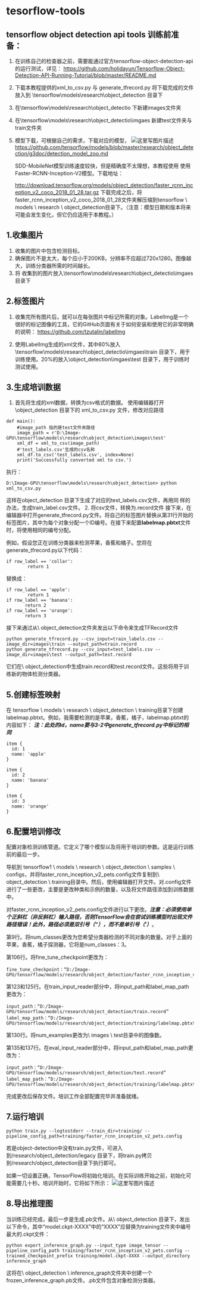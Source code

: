 # tesorflow-tools
tensorflow object detection api tools
训练前准备：
-----
1. 在训练自己的检查器之前，需要能通过官方tensorflow-object-detection-api的运行测试，详见：
https://github.com/holidayun/Tensorflow-Object-Detection-API-Running-Tutorial/blob/master/README.md
2. 下载本教程提供的xml_to_csv.py 与 generate_tfrecord.py
将下载完成的文件放入到 
\tensorflow\models\research\object_detection 目录下
3. 在\tensorflow\models\research\object_detectio 下新建images文件夹
4. 在\tensorflow\models\research\object_detectio\imgaes  新建test文件夹与train文件夹
5. 模型下载，可根据自己的需求，下载对应的模型，
![这里写图片描述](https://github.com/holidayun/Tesorflow-Object-Detection-API-Training-Windows-Tutorial/raw/master/screenshots/model.png)
https://github.com/tensorflow/models/blob/master/research/object_detection/g3doc/detection_model_zoo.md

    SDD-MobileNet模型训练速度较快，但是精确度不太理想，本教程使用
    使用Faster-RCNN-Inception-V2模型。下载地址：
    
    http://download.tensorflow.org/models/object_detection/faster_rcnn_inception_v2_coco_2018_01_28.tar.gz
 下载完成之后，将faster_rcnn_inception_v2_coco_2018_01_28文件夹解压缩到tensorflow \ models \ research \ object_detection目录下。（注意：模型日期和版本将来可能会发生变化，但它仍应适用于本教程。）


1.收集图片
------
1. 收集的图片中包含检测目标。
2. 确保图片不是太大，每个应小于200KB，分辨率不应超过720x1280。图像越大，训练分类器所需的时间越长。
3. 将 收集到的图片放入\tensorflow\models\research\object_detectio\imgaes 目录下

2.标签图片
------
1. 收集完所有图片后，就可以在每张图片中标记所需的对象。LabelImg是一个很好的标记图像的工具，它的GitHub页面有关于如何安装和使用它的非常明确的说明：
https://github.com/tzutalin/labelImg

2. 使用LabelImg生成的xml文件，其中80%放入
\tensorflow\models\research\object_detectio\imgaes\train  目录下，用于训练使用。20%的放入\object_detection\imgaes\test  目录下，用于训练时测试使用。

3.生成培训数据
--------
1. 首先将生成的xml数据，转换为csv格式的数据。
使用编辑器打开 \object_detection 目录下的 xml_to_csv.py 文件，修改对应路径

```
def main():
	#image_path 指的是test文件夹路径
    image_path = r'D:\Image-GPU\tensorflow\models\research\object_detection\images\test'
    xml_df = xml_to_csv(image_path)
    #'test_labels.csv'生成的csv名称
    xml_df.to_csv('test_labels.csv', index=None)
    print('Successfully converted xml to csv.')
```

 执行：

```
D:\Image-GPU\tensorflow\models\research\object_detection> python xml_to_csv.py
```

  这样在object_detection 目录下生成了对应的test_labels.csv文件，再用同  样的办法，生成train_label.csv文件。
2. 将csv文件，转换为.record文件
接下来，在编辑器中打开generate_tfrecord.py文件。将自己的标签图片替换从第31行开始的标签图片，其中为每个对象分配一个ID编号。在接下来配置**labelmap.pbtxt**文件时，将使用相同的编号分配。

例如，假设您正在训练分类器来检测苹果，香蕉和橘子。您将在generate_tfrecord.py以下代码：

```
if row_label == 'collar':
        return 1
```
替换成：

```
if row_label == 'apple':
        return 1
if row_label == 'banana':
       return 2
if row_label == 'orange':
       return 3
```
接下来通过从\ object_detection文件夹发出以下命令来生成TFRecord文件

```
python generate_tfrecord.py --csv_input=train_labels.csv --image_dir=images\train --output_path=train.record
python generate_tfrecord.py --csv_input=test_labels.csv --image_dir=images\test --output_path=test.record
```
它们在\ object_detection中生成train.record和test.record文件。这些将用于训练新的物体检测分类器。

5.创建标签映射
-------------
在  tensorflow  \ models \ research \ object_detection \ training目录下创建labelmap.pbtxt。例如，我需要检测的是苹果，香蕉，橘子，labelmap.pbtxt的内容如下：
***注：此处的id，name要与3-2中generate_tfrecord.py中标记的相同***

```
item {
  id: 1
  name: 'apple'
}

item {
  id: 2
  name: 'banana'
}

item {
  id: 3
  name: 'orange'
}
```

6.配置培训修改
--------
 配置对象检测训练管道。它定义了哪个模型以及将用于培训的参数。这是运行训练前的最后一步。

导航到 tensorflow1 \ models \ research \ object_detection \ samples \ configs，并将faster_rcnn_inception_v2_pets.config文件复制到\ object_detection \ training目录中。然后，使用编辑器打开文件。对.config文件进行了一些更改，主要是更改种类和示例的数量，以及将文件路径添加到训练数据中。

对faster_rcnn_inception_v2_pets.config文件进行以下更改。***注意：必须使用单个正斜杠（非反斜杠）输入路径，否则TensorFlow会在尝试训练模型时出现文件路径错误！此外，路径必须是双引号（“），而不是单引号（'）***。

第9行。将num_classes更改为您希望分类器检测的不同对象的数量。对于上面的苹果，香蕉，橘子探测器，它将是num_classes：3。

第106行。将fine_tune_checkpoint更改为：

```
fine_tune_checkpoint：“D:/Image-GPU/tensorflow/models/research/object_detection/faster_rcnn_inception_v2_coco_2018_01_28/model.ckpt”
```

第123和125行。在train_input_reader部分中，将input_path和label_map_path更改为：

```
input_path：“D:/Image-GPU/tensorflow/models/research/object_detection/train.record”
label_map_path：“D:/Image-GPU/tensorflow/models/research/object_detection/training/labelmap.pbtxt”
```

第130行。将num_examples更改为\ images \ test目录中的图像数。

第135和137行。在eval_input_reader部分中，将input_path和label_map_path更改为：

```
input_path：“D:/Image-GPU/tensorflow/models/research/object_detection/test.record”
label_map_path：“D:/Image-GPU/tensorflow/models/research/object_detection/training/labelmap.pbtxt”
```

完成更改后保存文件。培训工作全部配置完毕并准备就绪。

7.运行培训
------

```
python train.py --logtostderr --train_dir=training/ --pipeline_config_path=training/faster_rcnn_inception_v2_pets.config
```

若是object-detection中没有train.py文件，可进入
到/research/object_detection/legacy 目录下，将train.py拷贝
到/research/object_detection目录下执行即可。

如果一切设置正确，TensorFlow将初始化培训。在实际训练开始之前，初始化可能需要几十秒。培训开始时，它将如下所示：
![这里写图片描述](https://github.com/holidayun/tesorflow-tools/raw/master/screenshots/training.png)

8.导出推理图
------

当训练已经完成，最后一步是生成.pb文件。从\ object_detection  目录下，发出以下命令，其中“model.ckpt-XXXX”中的“XXXX”应替换为training文件夹中编号最大的.ckpt文件：

```
python export_inference_graph.py --input_type image_tensor --pipeline_config_path training/faster_rcnn_inception_v2_pets.config --trained_checkpoint_prefix training/model.ckpt-XXXX --output_directory inference_graph
```

这将在\ object_detection \ inference_graph文件夹中创建一个
frozen_inference_graph.pb文件。.pb文件包含对象检测分类器。
